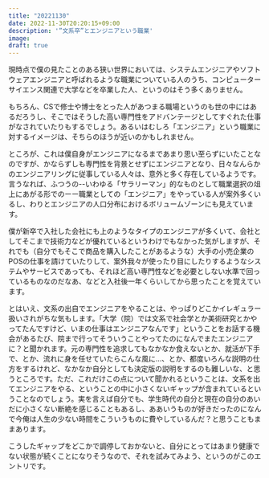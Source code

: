 ```yaml
---
title: "20221130"
date: 2022-11-30T20:20:15+09:00
description: '”文系卒”とエンジニアという職業'
image: 
draft: true
---
```


現時点で僕の見たことのある狭い世界においては、システムエンジニアやソフトウェアエンジニアと呼ばれるような職業についている人のうち、コンピューターサイエンス関連で大学などを卒業した人、というのはそう多くありません。

もちろん、CSで修士や博士をとった人があつまる職場というのも世の中にはあるだろうし、そこではそうした高い専門性をアドバンテージとしてすぐれた仕事がなされていたりもするでしょう。あるいはむしろ「エンジニア」という職業に対するイメージは、そちらのほうが近いのかもしれません。

ところが、これは僕自身がエンジニアになるまであまり思い至らずにいたことなのですが、かならずしも専門性を背景とせずにエンジニアとなり、日々なんらかのエンジニアリングに従事している人々は、意外と多く存在しているようです。言うなれば、ふつうの--いわゆる「サラリーマン」的なものとして職業選択の俎上にあがる形でのーー職業としての「エンジニア」をやっている人が案外多くいるし、わりとエンジニアの人口分布におけるボリュームゾーンにも見えています。

僕が新卒で入社した会社にも上のようなタイプのエンジニアが多くいて、会社としてそこまで技術力などが優れているというわけでもなかった気がしますが、それでも（自分でもそこで商品を購入したことがあるような）大手の小売企業のPOSの仕事を請けていたりして、案外我々が使ったり目にしたりするようなシステムやサービスであっても、それほど高い専門性などを必要としない水準で回っているものなのだなあ、などと入社後一年くらいしてから思ったことを覚えています。

とはいえ、文系の出自でエンジニアをやることは、やっぱりどこかイレギュラー扱いされがちな気もします。「大学（院）では文系で社会学とか美術研究とかやってたんですけど、いまの仕事はエンジニアなんです」ということをお話する機会があるたび、院まで行ってそういうことやってたのになんでまたエンジニアに？と聞かれます。元の専門性を追求してもなかなか食えないとか、就活が下手で、とか、流れに身を任せていたらこんな風に…、とか、都度いろんな説明の仕方をするけれど、なかなか自分としても決定版の説明をするのも難しいな、と思うところです。ただ、これだけこの点について聞かれるということは、文系を出てエンジニアをやる、ということの中に小さくないギャップが含まれているということなのでしょう。実を言えば自分でも、学生時代の自分と現在の自分のあいだに小さくない断絶を感じることもあるし、ああいうものが好きだったのになんで今俺は人生の少ない時間をこういうものに費やしているんだ？と思うこともままあります。

こうしたギャップをどこかで調停しておかないと、自分にとってはあまり健康でない状態が続くことになりそうなので、それを試みてみよう、というのがこのエントリです。